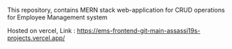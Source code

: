 This repository, contains MERN stack web-application for CRUD operations for Employee Management system

Hosted on vercel, Link : https://ems-frontend-git-main-assassi19s-projects.vercel.app/